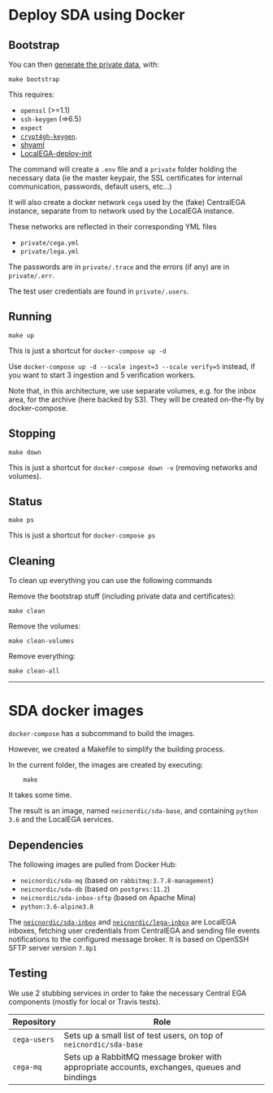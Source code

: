 # Deploy SDA using Docker

## Bootstrap

You can then [generate the private data](bootstrap), with:

	make bootstrap

This requires:
 - `openssl` (>=1.1)
 - `ssh-keygen` (=>6.5)
 - `expect`
 - [`crypt4gh-keygen`](https://github.com/EGA-archive/crypt4gh).
 - [shyaml](https://github.com/0k/shyaml)
 - [LocalEGA-deploy-init](https://github.com/neicnordic/LocalEGA-deploy-init)

The command will create a `.env` file and a `private` folder holding
the necessary data (ie the master keypair, the SSL
certificates for internal communication, passwords, default users,
etc...)

It will also create a docker network `cega` used by the (fake) CentralEGA instance,
separate from to network used by the LocalEGA instance.

These networks are reflected in their corresponding YML files
* `private/cega.yml`
* `private/lega.yml`

The passwords are in `private/.trace` and the errors (if any) are in `private/.err`.

The test user credentials are found in `private/.users`.

## Running

	make up

This is just a shortcut for `docker-compose up -d`

Use `docker-compose up -d --scale ingest=3 --scale verify=5` instead,
if you want to start 3 ingestion and 5 verification workers.

Note that, in this architecture, we use separate volumes, e.g. for
the inbox area, for the archive (here backed by S3). They
will be created on-the-fly by docker-compose.

## Stopping

	make down

This is just a shortcut for `docker-compose down -v` (removing networks and volumes).

## Status

	make ps

This is just a shortcut for `docker-compose ps`

## Cleaning

To clean up everything you can use the following commands

Remove the bootstrap stuff (including private data and certificates):

    make clean

Remove the volumes:

    make clean-volumes

Remove everything:

    make clean-all


----

# SDA docker images

`docker-compose` has a subcommand to build the images.

However, we created a Makefile to simplify the building process.

In the current folder, the images are created by executing:

        make

It takes some time.

The result is an image, named `neicnordic/sda-base`, and containing `python 3.6` and the LocalEGA services.

## Dependencies

The following images are pulled from Docker Hub:

* `neicnordic/sda-mq` (based on `rabbitmq:3.7.8-management`)
* `neicnordic/sda-db` (based on `postgres:11.2`)
* `neicnordic/sda-inbox-sftp` (based on Apache Mina)
* `python:3.6-alpine3.8`

The [`neicnordic/sda-inbox`](https://github.com/EGA-archive/LocalEGA-inbox) and [`neicnordic/lega-inbox`](https://github.com/neicnordic/LocalEGA-inbox) are LocalEGA inboxes, fetching user credentials from CentralEGA and sending file events notifications to the configured message broker. It is based on OpenSSH SFTP server version `7.8p1`

## Testing

We use 2 stubbing services in order to fake the necessary Central EGA components (mostly for local or Travis tests).

| Repository   | Role |
|--------------|------|
| `cega-users` | Sets up a small list of test users, on top of `neicnordic/sda-base` |
| `cega-mq`    | Sets up a RabbitMQ message broker with appropriate accounts, exchanges, queues and bindings |
